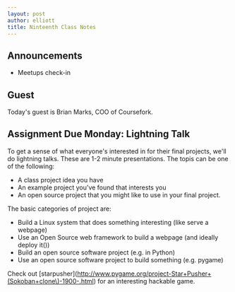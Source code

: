 ```yaml
---
layout: post
author: elliott
title: Ninteenth Class Notes
---
```



## Announcements 
* Meetups check-in


## Guest

Today's guest is Brian Marks, COO of Coursefork.

## Assignment Due Monday: Lightning Talk

To get a sense of what everyone's interested in for their final projects, we'll do lightning talks.  These are 1-2 minute presentations.  The topis can be one of the following:

* A class project idea you have
* An example project you've found that interests you
* An open source project that you might like to use in your final project.

The basic categories of project are: 
* Build a Linux system that does something interesting (like serve a webpage)
* Use an Open Source web framework to build a webpage (and ideally deploy it())
* Build an open source software project (e.g. in Python)
* Use an open source software project to build something (e.g. pygame)

Check out [starpusher](http://www.pygame.org/project-Star+Pusher+(Sokoban+clone\)-1900-.html) for an interesting hackable game.
